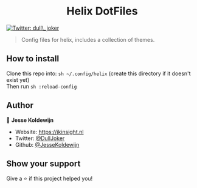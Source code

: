 <h1 align="center">Helix DotFiles</h1>
<p>
  <a href="https://twitter.com/dull\_joker" target="_blank">
    <img alt="Twitter: dull\_joker" src="https://img.shields.io/twitter/follow/dull_joker.svg?style=social" />
  </a>
</p>

> Config files for helix, includes a collection of themes.

## How to install

Clone this repo into:
```sh ~/.config/helix``` (create this directory if it doesn't exist yet)\
Then run ```sh :reload-config```

## Author

👤 **Jesse Koldewijn**

-   Website: https://jkinsight.nl
-   Twitter: [@DullJoker](https://twitter.com/dull_joker)
-   Github: [@JesseKoldewijn](https://github.com/JesseKoldewijn)

## Show your support

Give a ⭐️ if this project helped you!
